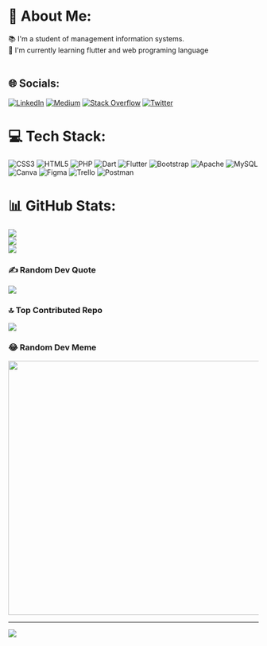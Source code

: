 # 💫 About Me:
📚 I'm a student of management information systems.<br>🌱 I'm currently learning flutter and web programing language <br><br>


## 🌐 Socials:
[![LinkedIn](https://img.shields.io/badge/LinkedIn-%230077B5.svg?logo=linkedin&logoColor=white)](https://linkedin.com/in/sıdıka-özcan-813a3720a/) [![Medium](https://img.shields.io/badge/Medium-12100E?logo=medium&logoColor=white)](https://medium.com/@@sdkozcan1) [![Stack Overflow](https://img.shields.io/badge/-Stackoverflow-FE7A16?logo=stack-overflow&logoColor=white)](https://stackoverflow.com/users/21426109/sıdıka-Özcan) [![Twitter](https://img.shields.io/badge/Twitter-%231DA1F2.svg?logo=Twitter&logoColor=white)](https://twitter.com/Sdkozcan) 

# 💻 Tech Stack:
![CSS3](https://img.shields.io/badge/css3-%231572B6.svg?style=for-the-badge&logo=css3&logoColor=white) ![HTML5](https://img.shields.io/badge/html5-%23E34F26.svg?style=for-the-badge&logo=html5&logoColor=white) ![PHP](https://img.shields.io/badge/php-%23777BB4.svg?style=for-the-badge&logo=php&logoColor=white) ![Dart](https://img.shields.io/badge/dart-%230175C2.svg?style=for-the-badge&logo=dart&logoColor=white) ![Flutter](https://img.shields.io/badge/Flutter-%2302569B.svg?style=for-the-badge&logo=Flutter&logoColor=white) ![Bootstrap](https://img.shields.io/badge/bootstrap-%23563D7C.svg?style=for-the-badge&logo=bootstrap&logoColor=white) ![Apache](https://img.shields.io/badge/apache-%23D42029.svg?style=for-the-badge&logo=apache&logoColor=white) ![MySQL](https://img.shields.io/badge/mysql-%2300f.svg?style=for-the-badge&logo=mysql&logoColor=white) ![Canva](https://img.shields.io/badge/Canva-%2300C4CC.svg?style=for-the-badge&logo=Canva&logoColor=white) 	![Figma](https://img.shields.io/badge/figma-%23F24E1E.svg?style=for-the-badge&logo=figma&logoColor=white) ![Trello](https://img.shields.io/badge/Trello-%23026AA7.svg?style=for-the-badge&logo=Trello&logoColor=white) ![Postman](https://img.shields.io/badge/Postman-FF6C37?style=for-the-badge&logo=postman&logoColor=white)
# 📊 GitHub Stats:
![](https://github-readme-stats.vercel.app/api?username=sdkozcan1&theme=dark&hide_border=false&include_all_commits=false&count_private=false)<br/>
![](https://github-readme-streak-stats.herokuapp.com/?user=sdkozcan1&theme=dark&hide_border=false)<br/>
![](https://github-readme-stats.vercel.app/api/top-langs/?username=sdkozcan1&theme=dark&hide_border=false&include_all_commits=false&count_private=false&layout=compact)

### ✍️ Random Dev Quote
![](https://quotes-github-readme.vercel.app/api?type=horizontal&theme=tokyonight)

### 🔝 Top Contributed Repo
![](https://github-contributor-stats.vercel.app/api?username=sdkozcan1&limit=5&theme=dark&combine_all_yearly_contributions=true)

### 😂 Random Dev Meme
<img src="https://rm.up.railway.app/" width="512px"/>

---
[![](https://visitcount.itsvg.in/api?id=sdkozcan1&icon=0&color=0)](https://visitcount.itsvg.in)

<!-- Proudly created with GPRM ( https://gprm.itsvg.in ) -->
